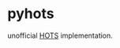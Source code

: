 # pyhots

unofficial [HOTS](https://www.neuromorphic-vision.com/public/publications/1/publication.pdf) implementation. 

